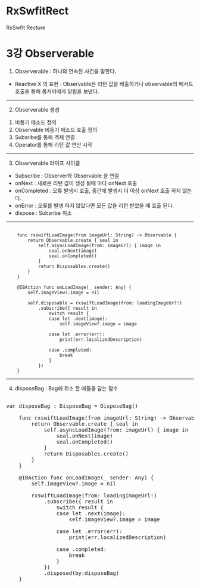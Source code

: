 # RxSwfitRect
RxSwfit Recture

3강 Observerable
===========
1. Observerable : 하나의 연속된 사건을 말한다.
* Reactive X 의 표현 : Observable은 리턴 값을 배출하거나 observable의 메서드 호출을 통해 옵저버에게 알림을 보낸다.
* * *
2. Observerable 생성
1) 비동기 메소드 정의
2) Observable 비동기 메소드 호출 정의
3) Subsribe를 통해 겍체 연결
4) Operator를 통해 리턴 값 연산 시작
* * *
3. Observerable 라이프 사이클
* Subscribe : Observer와 Observable 을 연결
* onNext : 새로운 리턴 값이 생성 될때 마다 onNext 호출
* onCompleted : 오류 발생시 호출, 중간에 발생시 더 이상 onNext 호출 하지 않는다.
* onError : 오류를 발생 하지 않았다면 모든 값을 리턴 받았을 때 호출 된다.
* dispose : Subsribe 취소
* * *
<pre><code>
    func rxswiftLoadImage(from imageUrl: String) -> Observable<UIImage?> {
        return Observable.create { seal in
            self.asyncLoadImage(from: imageUrl) { image in
                seal.onNext(image)
                seal.onCompleted()
            }
            return Disposables.create()
        }
    }
    
    @IBAction func onLoadImage(_ sender: Any) {
        self.imageView?.image = nil
        
        self.disposable = rxswiftLoadImage(from: loadingImageUrl!)
            .subscribe({ result in
                switch result {
                case let .next(image):
                    self.imageView?.image = image
                    
                case let .error(err):
                    print(err.localizedDescription)
                    
                case .completed:
                    break
                }
            })
    }
</pre></code>
* * *
4. disposeBag : Bag에 취소 할 애들을 담는 함수
<pre></code>
var disposeBag : DisposeBag = DisposeBag()

    func rxswiftLoadImage(from imageUrl: String) -> Observable<UIImage?> {
        return Observable.create { seal in
            self.asyncLoadImage(from: imageUrl) { image in
                seal.onNext(image)
                seal.onCompleted()
            }
            return Disposables.create()
        }
    }
    
    @IBAction func onLoadImage(_ sender: Any) {
        self.imageView?.image = nil
        
        rxswiftLoadImage(from: loadingImageUrl!)
            .subscribe({ result in
                switch result {
                case let .next(image):
                    self.imageView?.image = image
                    
                case let .error(err):
                    print(err.localizedDescription)
                    
                case .completed:
                    break
                }
            })
            .disposed(by:disposeBag)
    }
</pre></code>
